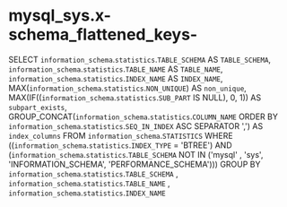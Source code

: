 # mysql_sys.x-schema_flattened_keys-

SELECT 
    `information_schema`.`statistics`.`TABLE_SCHEMA` AS `TABLE_SCHEMA`,
    `information_schema`.`statistics`.`TABLE_NAME` AS `TABLE_NAME`,
    `information_schema`.`statistics`.`INDEX_NAME` AS `INDEX_NAME`,
    MAX(`information_schema`.`statistics`.`NON_UNIQUE`) AS `non_unique`,
    MAX(IF((`information_schema`.`statistics`.`SUB_PART` IS NULL),
        0,
        1)) AS `subpart_exists`,
    GROUP_CONCAT(`information_schema`.`statistics`.`COLUMN_NAME`
        ORDER BY `information_schema`.`statistics`.`SEQ_IN_INDEX` ASC
        SEPARATOR ',') AS `index_columns`
FROM
    `information_schema`.`STATISTICS`
WHERE
    ((`information_schema`.`statistics`.`INDEX_TYPE` = 'BTREE')
        AND (`information_schema`.`statistics`.`TABLE_SCHEMA` NOT IN ('mysql' , 'sys',
        'INFORMATION_SCHEMA',
        'PERFORMANCE_SCHEMA')))
GROUP BY `information_schema`.`statistics`.`TABLE_SCHEMA` , `information_schema`.`statistics`.`TABLE_NAME` , `information_schema`.`statistics`.`INDEX_NAME`
